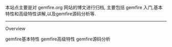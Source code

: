 
本站点主要是对 gemfire.org 网站的博文进行归档, 主要包括 gemfire 入门,基本特性和高级特性讲解,以及gemfire源码分析等.

-------------------------------------------------------------------------------------------------------
Overview

gemfire基本特性
gemfire高级特性
gemfire源码分析


